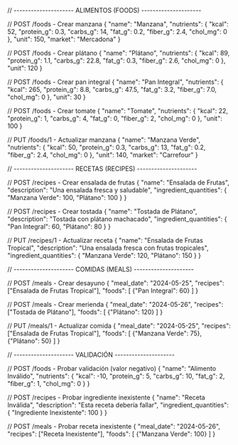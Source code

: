 // --------------------- ALIMENTOS (FOODS) ---------------------

// POST /foods - Crear manzana
{
    "name": "Manzana",
    "nutrients": {
        "kcal": 52,
        "protein_g": 0.3,
        "carbs_g": 14,
        "fat_g": 0.2,
        "fiber_g": 2.4,
        "chol_mg": 0
    },
    "unit": 150,
    "market": "Mercadona"
}

// POST /foods - Crear plátano
{
    "name": "Plátano",
    "nutrients": {
        "kcal": 89,
        "protein_g": 1.1,
        "carbs_g": 22.8,
        "fat_g": 0.3,
        "fiber_g": 2.6,
        "chol_mg": 0
    },
    "unit": 120
}

// POST /foods - Crear pan integral
{
    "name": "Pan Integral",
    "nutrients": {
        "kcal": 265,
        "protein_g": 8.8,
        "carbs_g": 47.5,
        "fat_g": 3.2,
        "fiber_g": 7.0,
        "chol_mg": 0
    },
    "unit": 30
}

// POST /foods - Crear tomate
{
    "name": "Tomate",
    "nutrients": {
        "kcal": 22,
        "protein_g": 1,
        "carbs_g": 4,
        "fat_g": 0,
        "fiber_g": 2,
        "chol_mg": 0
    },
    "unit": 100
}

// PUT /foods/1 - Actualizar manzana
{
    "name": "Manzana Verde",
    "nutrients": {
        "kcal": 50,
        "protein_g": 0.3,
        "carbs_g": 13,
        "fat_g": 0.2,
        "fiber_g": 2.4,
        "chol_mg": 0
    },
    "unit": 140,
    "market": "Carrefour"
}

// --------------------- RECETAS (RECIPES) ---------------------

// POST /recipes - Crear ensalada de frutas
{
    "name": "Ensalada de Frutas",
    "description": "Una ensalada fresca y saludable",
    "ingredient_quantities": {
        "Manzana Verde": 100,
        "Plátano": 100
    }
}

// POST /recipes - Crear tostada
{
    "name": "Tostada de Plátano",
    "description": "Tostada con plátano machacado",
    "ingredient_quantities": {
        "Pan Integral": 60,
        "Plátano": 80
    }
}

// PUT /recipes/1 - Actualizar receta
{
    "name": "Ensalada de Frutas Tropical",
    "description": "Una ensalada fresca con frutas tropicales",
    "ingredient_quantities": {
        "Manzana Verde": 120,
        "Plátano": 150
    }
}

// --------------------- COMIDAS (MEALS) ---------------------

// POST /meals - Crear desayuno
{
    "meal_date": "2024-05-25",
    "recipes": ["Ensalada de Frutas Tropical"],
    "foods": [
        {"Pan Integral": 60}
    ]
}

// POST /meals - Crear merienda
{
    "meal_date": "2024-05-26",
    "recipes": ["Tostada de Plátano"],
    "foods": [
        {"Plátano": 120}
    ]
}

// PUT /meals/1 - Actualizar comida
{
    "meal_date": "2024-05-25",
    "recipes": ["Ensalada de Frutas Tropical"],
    "foods": [
        {"Manzana Verde": 75},
        {"Plátano": 50}
    ]
}

// --------------------- VALIDACIÓN ---------------------

// POST /foods - Probar validación (valor negativo)
{
    "name": "Alimento Inválido",
    "nutrients": {
        "kcal": -10,
        "protein_g": 5,
        "carbs_g": 10,
        "fat_g": 2,
        "fiber_g": 1,
        "chol_mg": 0
    }
}

// POST /recipes - Probar ingrediente inexistente
{
    "name": "Receta Inválida",
    "description": "Esta receta debería fallar",
    "ingredient_quantities": {
        "Ingrediente Inexistente": 100
    }
}

// POST /meals - Probar receta inexistente
{
    "meal_date": "2024-05-26",
    "recipes": ["Receta Inexistente"],
    "foods": [
        {"Manzana Verde": 100}
    ]
}